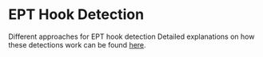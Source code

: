 # EPT Hook Detection
Different approaches for EPT hook detection
Detailed explanations on how these detections work can be found <a href="https://momo5502.com/blog/?p=255">here</a>.
